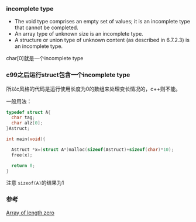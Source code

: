 ### incomplete type

- The void type comprises an empty set of values; it is an incomplete type that cannot be completed.
- An array type of unknown size is an incomplete type.
- A structure or union type of unknown content (as described in 6.7.2.3) is an incomplete type.

char[0]就是一个incomplete type

### c99之后运行struct包含一个incomplete type

所以c风格的代码是运行使用长度为0的数组来处理变长情况的，c++则不能。

一般用法：

```c
typedef struct A{
  char tag;
  char alz[0];
}Astruct;

int main(void){

  Astruct *x=(struct A*)malloc(sizeof(Astruct)+sizeof(char)*10);
  free(x);

  return 0;
}
```

注意 ```sizeof(A)```的结果为1

### 参考

[Array of length zero](https://imzlp.com/posts/21095/)